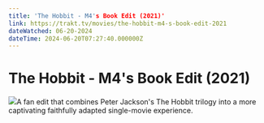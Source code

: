 ```yaml
---
title: 'The Hobbit - M4's Book Edit (2021)' 
link: https://trakt.tv/movies/the-hobbit-m4-s-book-edit-2021
dateWatched: 06-20-2024
dateTime: 2024-06-20T07:27:40.000000Z
---
```

# The Hobbit - M4's Book Edit (2021)

![](https://walter.trakt.tv/images/movies/000/875/616/fanarts/thumb/7956051ea8.jpg)A fan edit that combines Peter Jackson's The Hobbit trilogy into a more captivating faithfully adapted single-movie experience.